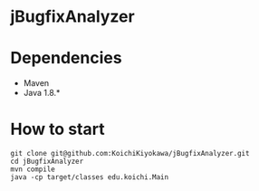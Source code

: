 # jBugfixAnalyzer

# Dependencies

- Maven
- Java 1.8.\*

# How to start

```
git clone git@github.com:KoichiKiyokawa/jBugfixAnalyzer.git
cd jBugfixAnalyzer
mvn compile
java -cp target/classes edu.koichi.Main
```
